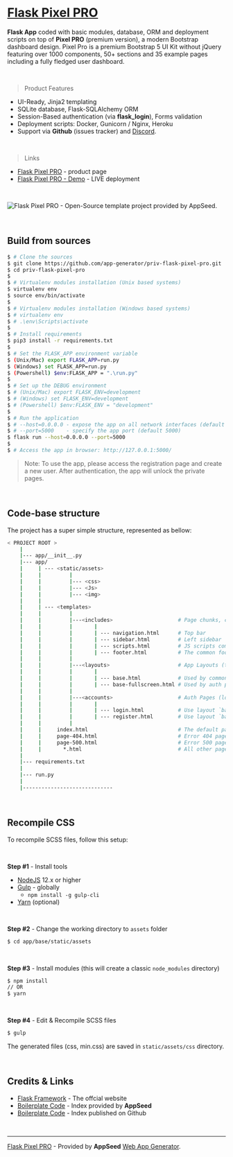 # [Flask Pixel PRO](https://appseed.us/apps/flask-apps/flask-pixel-uikit-pro)

**Flask App** coded with basic modules, database, ORM and deployment scripts on top of **Pixel PRO** (premium version), a modern Bootstrap dashboard design. Pixel Pro is a premium Bootstrap 5 UI Kit without jQuery featuring over 1000 components, 50+ sections and 35 example pages including a fully fledged user dashboard.

<br />

> Product Features

- UI-Ready, Jinja2 templating
- SQLite database, Flask-SQLAlchemy ORM
- Session-Based authentication (via **flask_login**), Forms validation
- Deployment scripts: Docker, Gunicorn / Nginx, Heroku
- Support via **Github** (issues tracker) and [Discord](https://discord.gg/fZC6hup).

<br />

> Links

- [Flask Pixel PRO](https://appseed.us/apps/flask-apps/flask-pixel-uikit-pro) - product page
- [Flask Pixel PRO - Demo](https://flask-pixel-pro.appseed-srv1.com/) - LIVE deployment

<br />

![Flask Pixel PRO - Open-Source template project provided by AppSeed.](https://raw.githubusercontent.com/app-generator/flask-pixel-uikit-pro/master/media/flask-pixel-uikit-pro-screen.png)

<br />

## Build from sources

```bash
$ # Clone the sources
$ git clone https://github.com/app-generator/priv-flask-pixel-pro.git
$ cd priv-flask-pixel-pro
$
$ # Virtualenv modules installation (Unix based systems)
$ virtualenv env
$ source env/bin/activate
$
$ # Virtualenv modules installation (Windows based systems)
$ # virtualenv env
$ # .\env\Scripts\activate
$
$ # Install requirements
$ pip3 install -r requirements.txt
$
$ # Set the FLASK_APP environment variable
$ (Unix/Mac) export FLASK_APP=run.py
$ (Windows) set FLASK_APP=run.py
$ (Powershell) $env:FLASK_APP = ".\run.py"
$
$ # Set up the DEBUG environment
$ # (Unix/Mac) export FLASK_ENV=development
$ # (Windows) set FLASK_ENV=development
$ # (Powershell) $env:FLASK_ENV = "development"
$
$ # Run the application
$ # --host=0.0.0.0 - expose the app on all network interfaces (default 127.0.0.1)
$ # --port=5000    - specify the app port (default 5000)  
$ flask run --host=0.0.0.0 --port=5000
$
$ # Access the app in browser: http://127.0.0.1:5000/
```

> Note: To use the app, please access the registration page and create a new user. After authentication, the app will unlock the private pages.

<br />

## Code-base structure

The project has a super simple structure, represented as bellow:

```bash
< PROJECT ROOT >
    |
    |--- app/__init__.py
    |--- app/
    |     | --- <static/assets>
    |     |         |
    |     |         |--- <css>
    |     |         |--- <Js>
    |     |         |--- <img>
    |     |
    |     | --- <templates>
    |     |         |
    |     |         |---<includes>                     # Page chunks, components
    |     |         |       |
    |     |         |       | --- navigation.html      # Top bar
    |     |         |       | --- sidebar.html         # Left sidebar
    |     |         |       | --- scripts.html         # JS scripts common to all pages
    |     |         |       | --- footer.html          # The common footer
    |     |         |
    |     |         |---<layouts>                      # App Layouts (the master pages)
    |     |         |       |
    |     |         |       | --- base.html            # Used by common pages like index, UI
    |     |         |       | --- base-fullscreen.html # Used by auth pages (login, register)
    |     |         |
    |     |         |---<accounts>                     # Auth Pages (login, register)
    |     |         |       |
    |     |         |       | --- login.html           # Use layout `base-fullscreen.html`
    |     |         |       | --- register.html        # Use layout `base-fullscreen.html`  
    |     |         |
    |     |     index.html                             # The default page
    |     |     page-404.html                          # Error 404 page (page not found)
    |     |     page-500.html                          # Error 500 page (server error)
    |     |       *.html                               # All other pages provided by the UI Kit
    |
    |--- requirements.txt
    |
    |--- run.py
    |
    |-----------------------------
```

<br />

## Recompile CSS

To recompile SCSS files, follow this setup:

<br />

**Step #1** - Install tools

- [NodeJS](https://nodejs.org/en/) 12.x or higher
- [Gulp](https://gulpjs.com/) - globally 
    - `npm install -g gulp-cli`
- [Yarn](https://yarnpkg.com/) (optional) 

<br />

**Step #2** - Change the working directory to `assets` folder

```bash
$ cd app/base/static/assets
```

<br />

**Step #3** - Install modules (this will create a classic `node_modules` directory)

```bash
$ npm install
// OR
$ yarn
```

<br />

**Step #4** - Edit & Recompile SCSS files 

```bash
$ gulp
```

The generated files (css, min.css) are saved in `static/assets/css` directory.

<br />

## Credits & Links

- [Flask Framework](https://www.palletsprojects.com/p/flask/) - The offcial website
- [Boilerplate Code](https://appseed.us/boilerplate-code) - Index provided by **AppSeed**
- [Boilerplate Code](https://github.com/app-generator/boilerplate-code) - Index published on Github

<br />

---
[Flask Pixel PRO](https://appseed.us/apps/flask-apps/flask-pixel-uikit-pro) - Provided by **AppSeed** [Web App Generator](https://appseed.us/app-generator).
